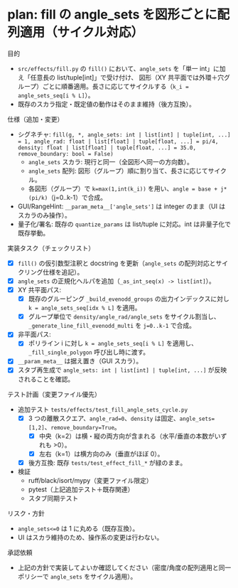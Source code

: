 # plan: fill の angle_sets を図形ごとに配列適用（サイクル対応）

目的
- `src/effects/fill.py` の `fill()` において、`angle_sets` を「単一 int」に加え「任意長の list/tuple[int]」で受け付け、
  図形（XY 共平面では外環＋穴グループ）ごとに順番適用。長さに応じてサイクルする（`k_i = angle_sets_seq[i % L]`）。
- 既存のスカラ指定・既定値の動作はそのまま維持（後方互換）。

仕様（追加・変更）
- シグネチャ: `fill(g, *, angle_sets: int | list[int] | tuple[int, ...] = 1, angle_rad: float | list[float] | tuple[float, ...] = pi/4, density: float | list[float] | tuple[float, ...] = 35.0, remove_boundary: bool = False)`
  - `angle_sets` スカラ: 現行と同一（全図形へ同一の方向数）。
  - `angle_sets` 配列: 図形（グループ）順に割り当て、長さに応じてサイクル。
  - 各図形（グループ）で `k=max(1,int(k_i))` を用い、`angle = base + j*(pi/k)`（j=0..k-1）で合成。
- GUI/RangeHint: `__param_meta__['angle_sets']` は integer のまま（UI はスカラのみ操作）。
- 量子化/署名: 既存の `quantize_params` は list/tuple に対応。int は非量子化で既存挙動。

実装タスク（チェックリスト）
- [x] `fill()` の仮引数型注釈と docstring を更新（`angle_sets` の配列対応とサイクリング仕様を追記）。
- [x] `angle_sets` の正規化ヘルパを追加（`_as_int_seq(x) -> list[int]`）。
- [x] XY 共平面パス:
  - [x] 既存のグルーピング `_build_evenodd_groups` の出力インデックスに対し `k = angle_sets_seq[idx % L]` を適用。
  - [x] グループ単位で `density/angle_rad/angle_sets` をサイクル割当し、`_generate_line_fill_evenodd_multi` を `j=0..k-1` で合成。
- [x] 非平面パス:
  - [x] ポリライン i に対し `k = angle_sets_seq[i % L]` を適用し、`_fill_single_polygon` 呼び出し時に渡す。
- [x] `__param_meta__` は据え置き（GUI スカラ）。
- [x] スタブ再生成で `angle_sets: int | list[int] | tuple[int, ...]` が反映されることを確認。

テスト計画（変更ファイル優先）
- 追加テスト `tests/effects/test_fill_angle_sets_cycle.py`
  - [x] 3 つの離散スクエア、`angle_rad=0`、`density` は固定、`angle_sets=[1,2]`、`remove_boundary=True`。
    - [x] 中央（k=2）は横・縦の両方向が含まれる（水平/垂直の本数がいずれも >0）。
    - [x] 左右（k=1）は横方向のみ（垂直がほぼ 0）。
  - [x] 後方互換: 既存 `tests/test_effect_fill_*` が緑のまま。
- 検証
  - ruff/black/isort/mypy（変更ファイル限定）
  - pytest（上記追加テスト＋既存関連）
  - スタブ同期テスト

リスク・方針
- `angle_sets<=0` は 1 に丸める（既存互換）。
- UI はスカラ維持のため、操作系の変更は行わない。

承認依頼
- 上記の方針で実装してよいか確認してください（密度/角度の配列適用と同一ポリシーで `angle_sets` をサイクル適用）。
